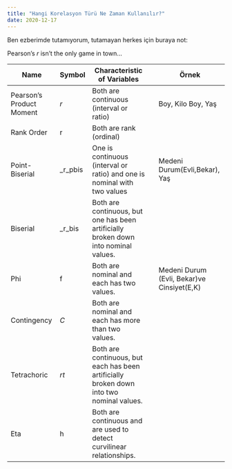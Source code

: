 ```yaml
---
title: "Hangi Korelasyon Türü Ne Zaman Kullanılır?"
date: 2020-12-17
---
```


Ben ezberimde tutamıyorum, tutamayan herkes için buraya not:

Pearson’s _r_ isn’t the only game in town…

| Name | Symbol | Characteristic of Variables |  | Örnek |
| --- | --- | --- | --- | --- |
| Pearson’s Product Moment | _r_ | Both are continuous (interval or ratio) |  | Boy, Kilo   Boy, Yaş |
| Rank Order | r | Both are rank (ordinal) |  |  |
| Point-Biserial | _r_pbis | One is continuous (interval or ratio) and one is nominal with two values |  | Medeni Durum(Evli,Bekar), Yaş |
| Biserial | _r_bis | Both are continuous, but one has been artificially broken down into nominal values. |  |  |
| Phi | f | Both are nominal and each has two values. |  | Medeni Durum (Evli, Bekar)ve Cinsiyet(E,K) |
| Contingency | _C_ | Both are nominal and each has more than two values. |  |  |
| Tetrachoric | _rt_ | Both are continuous, but each has been artificially broken down into two nominal values. |  |  |
| Eta | h | Both are continuous and are used to detect curvilinear relationships. |  |  |
